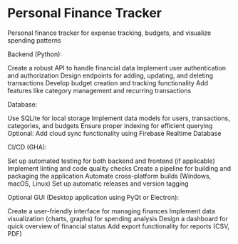 # Personal Finance Tracker
Personal finance tracker for expense tracking, budgets, and visualize spending patterns

Backend (Python):

Create a robust API to handle financial data
Implement user authentication and authorization
Design endpoints for adding, updating, and deleting transactions
Develop budget creation and tracking functionality
Add features like category management and recurring transactions


Database:

Use SQLite for local storage
Implement data models for users, transactions, categories, and budgets
Ensure proper indexing for efficient querying
Optional: Add cloud sync functionality using Firebase Realtime Database


CI/CD (GHA):

Set up automated testing for both backend and frontend (if applicable)
Implement linting and code quality checks
Create a pipeline for building and packaging the application
Automate cross-platform builds (Windows, macOS, Linux)
Set up automatic releases and version tagging


Optional GUI (Desktop application using PyQt or Electron):

Create a user-friendly interface for managing finances
Implement data visualization (charts, graphs) for spending analysis
Design a dashboard for quick overview of financial status
Add export functionality for reports (CSV, PDF)
